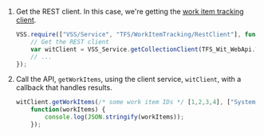 1. Get the REST client. In this case, we're getting the [work item tracking client](/previous-versions/azure/devops/docs/extend/reference/client/api/TFS/WorkItemTracking/RestClient/WorkItemTrackingHttpClient2_2).

	``` javascript
    VSS.require(["VSS/Service", "TFS/WorkItemTracking/RestClient"], function (VSS_Service, TFS_Wit_WebApi) {
        // Get the REST client
        var witClient = VSS_Service.getCollectionClient(TFS_Wit_WebApi.WorkItemTrackingHttpClient);
        // ...
    });
	```

1. Call the API, ```getWorkItems```, using the client service, ```witClient```, with a callback that handles results.

	``` javascript
    witClient.getWorkItems(/* some work item IDs */ [1,2,3,4], ["System.Title"]).then(
        function(workItems) {
	    	console.log(JSON.stringify(workItems));
        });
	```
